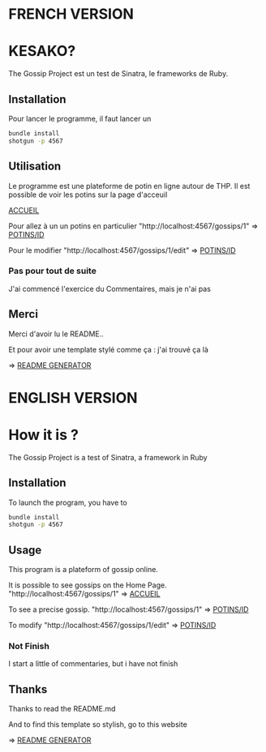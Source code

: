 # FRENCH VERSION

# KESAKO?

The Gossip Project est un test de Sinatra, le frameworks de Ruby. 

## Installation

Pour lancer le programme, il faut lancer un 

```bash
bundle install
shotgun -p 4567
```

## Utilisation

Le programme est une plateforme de potin en ligne autour de THP. 
Il est possible de voir les potins sur la page d'acceuil 

[ACCUEIL](http://localhost:4567/)

Pour allez à un un potins en particulier 
"http://localhost:4567/gossips/1"
=> [POTINS/ID](http://localhost:4567/gossips/1)

Pour le modifier 
"http://localhost:4567/gossips/1/edit"
=> [POTINS/ID](http://localhost:4567/gossips/1/edit)

### Pas pour tout de suite

J'ai commencé l'exercice du Commentaires, mais je n'ai pas

## Merci
Merci d'avoir lu le README.. 

Et pour avoir une template stylé comme ça : j'ai trouvé ça là 

=> [README GENERATOR](https://www.makeareadme.com/)



# ENGLISH VERSION




# How it is ?

The Gossip Project is a test of Sinatra, a framework in Ruby 

## Installation

To launch the program, you have to

```bash
bundle install
shotgun -p 4567
```

## Usage

This program is a plateform of gossip online. 

It is possible to see gossips on the Home Page.
"http://localhost:4567/gossips/1"
=> [ACCUEIL](http://localhost:4567/)

To see a precise gossip.
"http://localhost:4567/gossips/1"
=> [POTINS/ID](http://localhost:4567/gossips/1)

To modify
"http://localhost:4567/gossips/1/edit"
=> [POTINS/ID](http://localhost:4567/gossips/1/edit)

### Not Finish

I start a little of commentaries, but i have not finish

## Thanks
Thanks to read the README.md

And to find this template so stylish, go to this website

=> [README GENERATOR](https://www.makeareadme.com/)